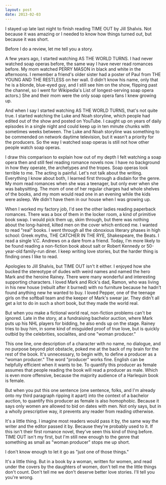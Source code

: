 ```yaml
---
layout: post
date: 2013-02-03
---
```


I stayed up late last night to finish reading TIME OUT by Jill Shalvis. Not because it was amazing or I needed to know how things turned out, but because it was short. 

Before I do a review, let me tell you a story.  

A few years ago, I started watching AS THE WORLD TURNS. I had never watched soap operas before, the same way I have never read romances before. My mom watched PERRY MASON in black and white in the afternoons. I remember a friend's older sister had a poster of Paul from THE YOUNG AND THE RESTLESS on her wall. (I didn't know his name, only that he is a blonde, blue-eyed guy, and I still see him on the show, flipping past the channel, so I went for Wikipedia's List of longest-serving soap opera actors.) She and their mom were the only soap opera fans I knew growing up.  

And when I say I started watching AS THE WORLD TURNS, that's not quite true. I started watching the Luke and Noah storyline, which people had edited out of the show and posted on YouTube. I caught up on years of daily episodes in a single night and could keep up in ten minute chunks with sometimes weeks between. The Luke and Noah storyline was something to be commended on network daytime television, but it wasn't a priority for the producers. So the way I watched soap operas is still not how other people watch soap operas.  

I draw this comparison to explain how out of my depth I felt watching a soap opera then and still feel reading romance novels now. I have no background in how they operate, the archetypes and the tropes. Soap operas look terrible to me. The acting is painful. Let's not talk about the writing. Everything I know about both, I learned first through a disdain for the genre.
My mom read romances when she was a teenager, but only ever when she was babysitting. The mom of one of her regular charges had whole shelves of the books, and my mom would read one in an evening while the kids were asleep. We didn't have them in our house when I was growing up.  

When I worked my factory job, I'd see the other ladies reading paperback romances. There was a box of them in the locker room, a kind of primitive book swap. I would pick them up, skim through, but there was nothing about the long-haired, kilted men on the cover which enticed me. I wanted to read "real" books. I went through all the obnoxious literary phases in high school: Greek myths, THE CATCHER IN THE RYE, Shakespeare, the Beats. I read a single V.C. Andrews on a dare from a friend. Today, I'm more likely to be found reading a non-fiction book about salt or Robert Kennedy or 50-year-old family-run diner. I keep writing love stories, but the harder thing is finding ones I like to read.  

Apologies to Jill Shalvis, but TIME OUT isn't it either. I enjoyed how she bucked the stereotype of dudes with weird names and named the hero Mark and the heroine Rainey. There were many wonderful and interesting supporting characters. I loved Mark and Rick's dad, Ramon, who was living in his new house (rebuilt after it burned) with no furniture because he hadn't found anything new he wanted to buy. I loved Pepper, one of the teenage girls on the softball team and the keeper of Mark's swear jar. They didn't all get a lot to do in such a short book, but they made the world real.  

But when you make a fictional world real, non-fiction problems can't be ignored. Late in the story, at a fundraising bachelor auction, where Mark puts up his NHL players for bidding, he also ends up on the stage. Rainey tries to buy him, in some kind of misguided proof of true love, but is quickly outbid by the celebrities, socialites, and one "woman producer."  

This one line, one description of a character with no name, no dialogue, and no purpose beyond plot obstacle, poked me at the back of my brain for the rest of the book. It's unnecessary, to begin with, to define a producer as a "woman producer." The word "producer" works fine. English can be helpfully efficient when it wants to be. To quantify this producer as female assumes that people reading the book will read a producer as male. Which is even more offensive, because the majority audience of a Harlequin book is female.  

But when you put this one sentence (one sentence, folks, and I'm already onto my third paragraph ripping it apart) into the context of a bachelor auction, to quantify this producer as female is also homophobic. Because it says only women are allowed to bid on dates with men. Not only says, but in a wholly prescriptive way, it prevents any reader from reading otherwise.  

It's a little thing. I imagine most readers would pass it by, the same way the writer and the editor passed it by. Because they're probably used to it. If this isn't their first romance novel, they've seen this kind of thing before. TIME OUT isn't my first, but I'm still new enough to the genre that something as small as "woman producer" stops me up short.  

I don't know enough to let it go as "just one of those things."  

It's a little thing. But in a book by a woman, written for women, and read under the covers by the daughters of women, don't tell me the little things don't count. Don't tell me we don't deserve better love stories. I'll tell you you're wrong. 
